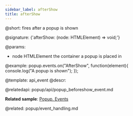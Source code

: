 ```yaml
---
sidebar_label: afterShow
title: afterShow
---          
```


@short: fires after a popup is shown

@signature: {'afterShow: (node: HTMLElement) => void;'}

@params:
- node 		HTMLElement		 the container a popup is placed in

@example:
popup.events.on("AfterShow", function(element){
    console.log("A popup is shown");
});


@template: api_event
@descr:

@relatedapi:
popup/api/popup_beforeshow_event.md

**Related sample**: [Popup. Events](https://snippet.dhtmlx.com/ro2lza9t)

@related: popup/event_handling.md
